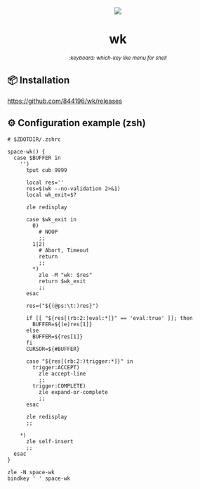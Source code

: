 <div align="center">
<p>&nbsp;</p>
<img src="https://github.com/user-attachments/assets/07e6f86c-9f5c-4716-a07a-140dcb38efca" />
<h1>wk</h1>
<small><i>:keyboard: which-key like menu for shell</i></small>
</div>

## :package: Installation

<https://github.com/844196/wk/releases>

## :gear: Configuration example (zsh)

```shell
# $ZDOTDIR/.zshrc

space-wk() {
  case $BUFFER in
    '')
      tput cub 9999

      local res=''
      res=$(wk --no-validation 2>&1)
      local wk_exit=$?

      zle redisplay

      case $wk_exit in
        0)
          # NOOP
          ;;
        1|2)
          # Abort, Timeout
          return
          ;;
        *)
          zle -M "wk: $res"
          return $wk_exit
          ;;
      esac

      res=("${(@ps:\t:)res}")

      if [[ "${res[(rb:2:)eval:*]}" == 'eval:true' ]]; then
        BUFFER=${(e)res[1]}
      else
        BUFFER=${res[1]}
      fi
      CURSOR=${#BUFFER}

      case "${res[(rb:2:)trigger:*]}" in
        trigger:ACCEPT)
          zle accept-line
          ;;
        trigger:COMPLETE)
          zle expand-or-complete
          ;;
      esac

      zle redisplay
      ;;

    *)
      zle self-insert
      ;;
  esac
}

zle -N space-wk
bindkey ' ' space-wk
```
